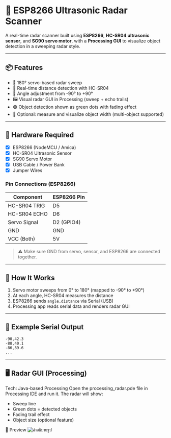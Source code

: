 # 🔭 ESP8266 Ultrasonic Radar Scanner

A real-time radar scanner built using **ESP8266**, **HC-SR04 ultrasonic sensor**, and **SG90 servo motor**, with a **Processing GUI** to visualize object detection in a sweeping radar style.

---

## 📦 Features

- 🔁 180° servo-based radar sweep
- 📏 Real-time distance detection with HC-SR04
- 🧭 Angle adjustment from -90° to +90°
- 🖼️ Visual radar GUI in Processing (sweep + echo trails)
- 🟢 Object detection shown as green dots with fading effect
- 🎯 Optional: measure and visualize object width (multi-object supported)

---

## 🧰 Hardware Required

- [x] ESP8266 (NodeMCU / Amica)
- [x] HC-SR04 Ultrasonic Sensor
- [x] SG90 Servo Motor
- [x] USB Cable / Power Bank
- [x] Jumper Wires

### Pin Connections (ESP8266)

| Component     | ESP8266 Pin |
|---------------|-------------|
| HC-SR04 TRIG  | D5          |
| HC-SR04 ECHO  | D6          |
| Servo Signal  | D2 (GPIO4)  |
| GND           | GND         |
| VCC (Both)    | 5V          |

> ⚠️ Make sure GND from servo, sensor, and ESP8266 are connected together.

---

## 🚀 How It Works

1. Servo motor sweeps from 0° to 180° (mapped to -90° to +90°)
2. At each angle, HC-SR04 measures the distance
3. ESP8266 sends `angle,distance` via Serial (USB)
4. Processing app reads serial data and renders radar GUI

---

## 🧠 Example Serial Output

```text
-90,42.3
-88,40.1
-86,39.6
...
```

---

## 🖥️ Radar GUI (Processing)

Tech: Java-based Processing
Open the processing_radar.pde file in Processing IDE and run it.
The radar will show:
- Sweep line
- Green dots = detected objects
- Fading trail effect
- Object size (optional feature)

📸 Preview
![คำอธิบายรูป](img/UltraScan_8266_Project.jpg)

